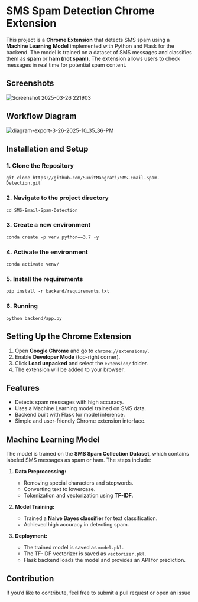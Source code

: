# SMS Spam Detection Chrome Extension

This project is a **Chrome Extension** that detects SMS spam using a **Machine Learning Model** implemented with Python and Flask for the backend. The model is trained on a dataset of SMS messages and classifies them as **spam** or **ham (not spam)**. The extension allows users to check messages in real time for potential spam content.

## Screenshots
![Screenshot 2025-03-26 221903](https://github.com/user-attachments/assets/114a1a94-2124-4158-8029-ddea2de9b7e3)

## Workflow Diagram

![diagram-export-3-26-2025-10_35_36-PM](https://github.com/user-attachments/assets/e20e00b7-ac80-4224-b777-f8f1896f5e0a)

## Installation and Setup

### 1. Clone the Repository
```
git clone https://github.com/SumitMangrati/SMS-Email-Spam-Detection.git
```
### 2. Navigate to the project directory
```
cd SMS-Email-Spam-Detection
```
### 3. Create a new environment
```
conda create -p venv python==3.7 -y
```
### 4. Activate the environment
```
conda activate venv/
```
### 5. Install the requirements
```
pip install -r backend/requirements.txt
```
### 6. Running
```
python backend/app.py
```

## Setting Up the Chrome Extension
1. Open **Google Chrome** and go to `chrome://extensions/`.
2. Enable **Developer Mode** (top-right corner).
3. Click **Load unpacked** and select the `extension/` folder.
4. The extension will be added to your browser.

## Features
- Detects spam messages with high accuracy.
- Uses a Machine Learning model trained on SMS data.
- Backend built with Flask for model inference.
- Simple and user-friendly Chrome extension interface.


## Machine Learning Model
The model is trained on the **SMS Spam Collection Dataset**, which contains labeled SMS messages as spam or ham. The steps include:

1. **Data Preprocessing:**
   - Removing special characters and stopwords.
   - Converting text to lowercase.
   - Tokenization and vectorization using **TF-IDF**.

2. **Model Training:**
   - Trained a **Naive Bayes classifier** for text classification.
   - Achieved high accuracy in detecting spam.

3. **Deployment:**
   - The trained model is saved as `model.pkl`.
   - The TF-IDF vectorizer is saved as  `vectorizer.pkl`.
   - Flask backend loads the model and provides an API for prediction.
  
## Contribution
If you’d like to contribute, feel free to submit a pull request or open an issue

